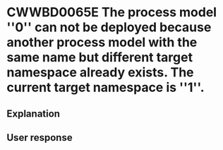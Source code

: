 # CWWBD0065E The process model ''0'' can not be deployed because another process model with the same name but different target namespace already exists. The current target namespace is  ''1''.

## Explanation

## User response